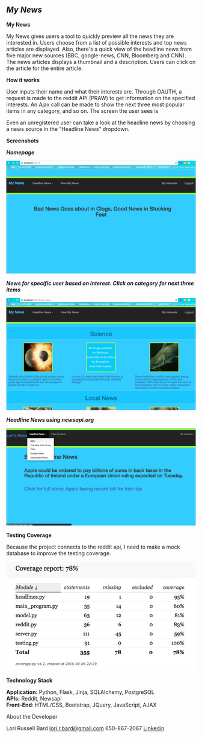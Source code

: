 *My News*
--------------------

**My News**


My News gives users a tool to quickly preview all the news they are
interested in. Users choose from a list of possible interests and top
news articles are displayed. Also, there's a quick view of the headline
news from five major new sources (BBC, google-news, CNN, Bloomberg and
CNN). The news articles displays a thumbnail and a description. Users
can click on the article for the entire article.

**How it works**

User inputs their name and what their interests are. Through OAUTH, a
request is made to the reddit API (PRAW) to get information on the
specified interests. An Ajax call can be made to show the next three
most popular items in any category, and so on. The screen the user sees
is

Even an unregistered user can take a look at the headline news by
choosing a news source in the “Headline News” dropdown.

**Screenshots**

***Homepage***

<img src="static/home-page.png">

***News for specific user based on interest. Click on category for next
three items***

<img src="static/my-news.png">

***Headline News using newsapi.org***

<img src="static/headline-news.png">

**Testing Coverage**

Because the project connects to the reddit api, I need to make a mock database to improve the testing coverage.

<img src="static/coveragereport.jpg">

**Technology Stack**

**Application:** Python, Flask, Jinja, SQLAlchemy, PostgreSQL\
**APIs:** Reddit, Newsapi\
**Front-End**: HTML/CSS, Bootstrap, JQuery, JavaScript, AJAX

About the Developer

Lori Russell Bard
lori.r.bard@gmail.com
650-867-2067
[Linkedin](https://www.linkedin.com/in/lori-bard)

